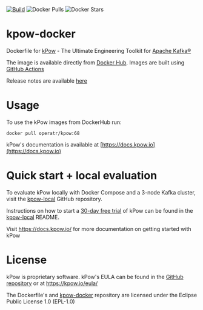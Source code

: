 [![Build](https://github.com/operatr-io/kpow-docker/actions/workflows/build.yml/badge.svg?branch=main)](https://github.com/operatr-io/kpow-docker/actions/workflows/build.yml)
![Docker Pulls](https://img.shields.io/docker/pulls/operatr/operatr)
![Docker Stars](https://img.shields.io/docker/stars/operatr/kpow)

# kpow-docker

Dockerfile for [kPow](https://kpow.io) - The Ultimate Engineering Toolkit for [Apache Kafka®](http://kafka.apache.org/)

The image is available directly from [Docker Hub](https://hub.docker.com/r/operatr/kpow). Images are built using [GitHub Actions](https://github.com/operatr-io/kpow-docker/actions/workflows/build.yml)

Release notes are available [here](https://kpow.io/releases/)


# Usage

To use the kPow images from DockerHub run:

```
docker pull operatr/kpow:68
```

kPow's documentation is available at [https://docs.kpow.io](https://docs.kpow.io)

# Quick start + local evaluation

To evaluate kPow locally with Docker Compose and a 3-node Kafka cluster, visit the [kpow-local](https://github.com/operatr-io/kpow-local) GitHub repository.

Instructions on how to start a [30-day free trial](https://kpow.io/#trial) of kPow can be found in the [kpow-local](https://github.com/operatr-io/kpow-local) README.

Visit https://docs.kpow.io/ for more documentation on getting started with kPow

# License

kPow is proprietary software. kPow's EULA can be found in the [GitHub repository](https://github.com/operatr-io/kpow-docker/blob/main/resources/eula.txt) or at https://kpow.io/eula/

The Dockerfile's and [kpow-docker](https://github.com/operatr-io/kpow-docker) repository are licensed under the Eclipse Public License 1.0 (EPL-1.0)
